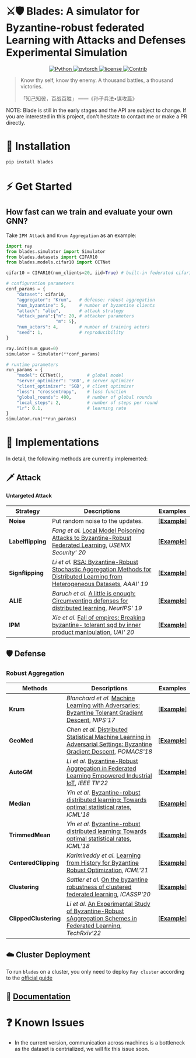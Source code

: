 # ⚔🛡 **Blades**: A simulator for Byzantine-robust federated Learning with Attacks and Defenses Experimental Simulation

<!-- <p align="center">
  <img width = "450" height = "150" src="https://github.com/
" alt="banner"/>
  <br/>
</p> -->

<p align=center>
  <a href="https://www.python.org/downloads/release/python-360/">
    <img src="https://img.shields.io/badge/Python->=3.9-3776AB?logo=python" alt="Python">
  </a>    
  <a href="https://github.com/pytorch/pytorch">
    <img src="https://img.shields.io/badge/PyTorch->=1.8-FF6F00?logo=pytorch" alt="pytorch">
  </a>   
  <!-- <a href="https://pypi.org/project/graphwar/">
    <img src="https://badge.fury.io/py/graphwar.png" alt="pypi">
  </a>        -->
  <a href="https://github.com/EdisonLeeeee/GraphWar/blob/master/LICENSE">
    <img src="https://img.shields.io/github/license/EdisonLeeeee/GraphWar" alt="license">
    <img src="https://img.shields.io/badge/Contributions-Welcome-278ea5" alt="Contrib"/>    
  </a>       
</p>
                                                                   

> Know thy self, know thy enemy. A thousand battles, a thousand victories.
> 
> 「知己知彼，百战百胜」 ——《孙子兵法•谋攻篇》


NOTE: Blade is still in the early stages and the API are subject to change.
If you are interested in this project, don't hesitate to contact me or make a PR directly.

# 🚀 Installation

<!-- Please make sure you have installed [PyTorch](https://pytorch.org) and [Ray](https://docs.ray.io/en/latest/). -->


```bash
pip install blades
```

<!-- or

```bash
# Recommended
git clone https://github.com/EdisonLeeeee/GraphWar.git && cd GraphWar
pip install -e . --verbose
``` -->

<!-- where `-e` means "editable" mode so you don't have to reinstall every time you make changes. -->

# ⚡ Get Started


## How fast can we train and evaluate your own GNN?
Take `IPM Attack` and `Krum Aggregation` as an example:
```python
import ray
from blades.simulator import Simulator
from blades.datasets import CIFAR10
from blades.models.cifar10 import CCTNet

cifar10 = CIFAR10(num_clients=20, iid=True) # built-in federated cifar10 dataset

# configuration parameters
conf_params = {
    "dataset": cifar10,
    "aggregator": "Krum",   # defense: robust aggregation
    "num_byzantine": 5,     # number of byzantine clients
    "attack": "alie",       # attack strategy
    "attack_para":{"n": 20, # attacker parameters
                   "m": 5},
    "num_actors": 4,        # number of training actors
    "seed": 1,              # reproducibility
}

ray.init(num_gpus=0)
simulator = Simulator(**conf_params)

# runtime parameters
run_params = {
    "model": CCTNet(),         # global model
    "server_optimizer": 'SGD', # server optimizer
    "client_optimizer": 'SGD', # client optimizer
    "loss": "crossentropy",    # loss function
    "global_rounds": 400,      # number of global rounds
    "local_steps": 2,          # number of steps per round
    "lr": 0.1,                 # learning rate
}
simulator.run(**run_params)
```


# 👀 Implementations

In detail, the following methods are currently implemented:

## 🗡️ Attack

#### Untargeted Attack

| Strategy          | Descriptions                                                                                                                                           | Examples                                                                                                        |
| ---------------- | ------------------------------------------------------------------------------------------------------------------------------------------------------ | --------------------------------------------------------------------------------------------------------------- |
| **Noise** | Put random noise to the updates. | [[**Example**]](https://github.com/bladesteam/blades/blob/master/src/blades/attackers/noiseclient.py) |
| **Labelflipping** | *Fang et al.* [Local Model Poisoning Attacks to Byzantine-Robust Federated Learning](https://www.usenix.org/conference/usenixsecurity20/presentation/fang), *USENIX Security' 20* | [[**Example**]](https://github.com/bladesteam/blades/blob/master/src/blades/attackers/labelflippingclient.py) |
| **Signflipping** | *Li et al.* [RSA: Byzantine-Robust Stochastic Aggregation Methods for Distributed Learning from Heterogeneous Datasets](https://ojs.aaai.org/index.php/AAAI/article/view/3968), *AAAI' 19* | [[**Example**]](https://github.com/bladesteam/blades/blob/master/src/blades/attackers/signflippingclient.py) |
| **ALIE** | *Baruch et al.* [A little is enough: Circumventing defenses for distributed learning](https://proceedings.neurips.cc/paper/2019/hash/ec1c59141046cd1866bbbcdfb6ae31d4-Abstract.html), *NeurIPS' 19* | [[**Example**]](https://github.com/bladesteam/blades/blob/master/src/blades/attackers/alieclient.py) |
| **IPM** | *Xie et al.* [Fall of empires: Breaking byzantine- tolerant sgd by inner product manipulation](https://arxiv.org/abs/1903.03936), *UAI' 20* | [[**Example**]](https://github.com/bladesteam/blades/blob/master/src/blades/attackers/ipmclient.py) |






## 🛡 Defense

### Robust Aggregation

| Methods   | Descriptions                                                                                                                               | Examples                                                                                       |
| --------- | ------------------------------------------------------------------------------------------------------------------------------------------ | ---------------------------------------------------------------------------------------------- |
| **Krum**   | *Blanchard et al.* [Machine Learning with Adversaries: Byzantine Tolerant Gradient Descent](https://proceedings.neurips.cc/paper/2017/hash/f4b9ec30ad9f68f89b29639786cb62ef-Abstract.html), *NIPS'17*              | [[**Example**]](https://github.com/bladesteam/blades/blob/master/src/blades/aggregators/krum.py)   |
| **GeoMed**   | *Chen et al.* [Distributed Statistical Machine Learning in Adversarial Settings: Byzantine Gradient Descent](https://arxiv.org/abs/1705.05491), *POMACS'18*              | [[**Example**]](https://github.com/bladesteam/blades/blob/master/src/blades/aggregators/geomed.py)   |
| **AutoGM**   | *Li et al.* [Byzantine-Robust Aggregation in Federated Learning Empowered Industrial IoT](https://ieeexplore.ieee.org/abstract/document/9614992), *IEEE TII'22*              | [[**Example**]](https://github.com/bladesteam/blades/blob/master/src/blades/aggregators/autogm.py)   |
| **Median**   | *Yin et al.* [Byzantine-robust distributed learning: Towards optimal statistical rates](https://proceedings.mlr.press/v80/yin18a), *ICML'18*              | [[**Example**]](https://github.com/bladesteam/blades/blob/master/src/blades/aggregators/median.py)   |
| **TrimmedMean**   | *Yin et al.* [Byzantine-robust distributed learning: Towards optimal statistical rates](https://proceedings.mlr.press/v80/yin18a), *ICML'18*              | [[**Example**]](https://github.com/bladesteam/blades/blob/master/src/blades/aggregators/trimmedmean.py)   |
| **CenteredClipping**   | *Karimireddy et al.* [Learning from History for Byzantine Robust Optimization](http://proceedings.mlr.press/v139/karimireddy21a.html), *ICML'21*              | [[**Example**]](https://github.com/bladesteam/blades/blob/master/src/blades/aggregators/centeredclipping.py)   |
| **Clustering**   | *Sattler et al.* [On the byzantine robustness of clustered federated learning](https://ieeexplore.ieee.org/abstract/document/9054676), *ICASSP'20*              | [[**Example**]](https://github.com/bladesteam/blades/blob/master/src/blades/aggregators/clustering.py)   |
| **ClippedClustering**   | *Li et al.* [An Experimental Study of Byzantine-Robust sAggregation Schemes in Federated Learning](https://www.techrxiv.org/articles/preprint/An_Experimental_Study_of_Byzantine-Robust_Aggregation_Schemes_in_Federated_Learning/19560325), *TechRxiv'22*              | [[**Example**]](https://github.com/bladesteam/blades/blob/master/src/blades/aggregators/clippedclustering.py)   |


## ☁️ Cluster Deployment

To run `blades` on a cluster, you only need to deploy `Ray cluster` according to the [official guide](https://docs.ray.io/en/latest/cluster/user-guide.html)


## 📘️ [Documentation](https://bladesteam.github.io/)


# ❓ Known Issues
+ In the current version, communication across machines is a bottleneck as the dataset is centrialized, we will fix this issue soon.
<!-- + Untargeted attacks are suffering from performance degradation, as also in DeepRobust, when a validation set is used during training with model picking. Such phenomenon has also been revealed in [Black-box Gradient Attack on Graph Neural Networks: Deeper Insights in Graph-based Attack and Defense](https://arxiv.org/abs/2104.15061). -->
